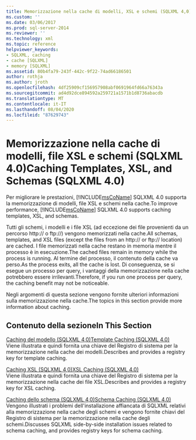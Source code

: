 ```yaml
---
title: Memorizzazione nella cache di modelli, XSL e schemi (SQLXML 4,0) | Microsoft Docs
ms.custom: ''
ms.date: 03/06/2017
ms.prod: sql-server-2014
ms.reviewer: ''
ms.technology: xml
ms.topic: reference
helpviewer_keywords:
- SQLXML, caching
- cache [SQLXML]
- memory [SQLXML]
ms.assetid: 80b4fa79-243f-442c-9f22-74ad66186501
author: rothja
ms.author: jroth
ms.openlocfilehash: 4df25909cf156957908abf0691964fd66a76343a
ms.sourcegitcommit: ad4d92dce894592a259721a1571b1d8736abacdb
ms.translationtype: MT
ms.contentlocale: it-IT
ms.lasthandoff: 08/04/2020
ms.locfileid: "87629743"
---
```

# <a name="caching-templates-xsl-and-schemas-sqlxml-40"></a><span data-ttu-id="d6745-102">Memorizzazione nella cache di modelli, file XSL e schemi (SQLXML 4.0)</span><span class="sxs-lookup"><span data-stu-id="d6745-102">Caching Templates, XSL, and Schemas (SQLXML 4.0)</span></span>
  <span data-ttu-id="d6745-103">Per migliorare le prestazioni,  [!INCLUDE[msCoName](../../../includes/msconame-md.md)] SQLXML 4.0 supporta la memorizzazione di modelli, file XSL e schemi nella cache.</span><span class="sxs-lookup"><span data-stu-id="d6745-103">To improve performance, [!INCLUDE[msCoName](../../../includes/msconame-md.md)] SQLXML 4.0 supports caching templates, XSL, and schemas.</span></span>  
  
 <span data-ttu-id="d6745-104">Tutti gli schemi, i modelli e i file XSL (ad eccezione dei file provenienti da un percorso http:// o ftp://) vengono memorizzati nella cache.</span><span class="sxs-lookup"><span data-stu-id="d6745-104">All schemas, templates, and XSL files (except the files from an http:// or ftp:// location) are cached.</span></span> <span data-ttu-id="d6745-105">I file memorizzati nella cache restano in memoria mentre il processo è in esecuzione.</span><span class="sxs-lookup"><span data-stu-id="d6745-105">The cached files remain in memory while the process is running.</span></span> <span data-ttu-id="d6745-106">Al termine del processo, il contenuto della cache va perso.</span><span class="sxs-lookup"><span data-stu-id="d6745-106">As the process exits, all the cache is lost.</span></span> <span data-ttu-id="d6745-107">Di conseguenza, se si esegue un processo per query, i vantaggi della memorizzazione nella cache potrebbero essere irrilevanti.</span><span class="sxs-lookup"><span data-stu-id="d6745-107">Therefore, if you run one process per query, the caching benefit may not be noticeable.</span></span>  
  
 <span data-ttu-id="d6745-108">Negli argomenti di questa sezione vengono fornite ulteriori informazioni sulla memorizzazione nella cache.</span><span class="sxs-lookup"><span data-stu-id="d6745-108">The topics in this section provide more information about caching.</span></span>  
  
## <a name="in-this-section"></a><span data-ttu-id="d6745-109">Contenuto della sezione</span><span class="sxs-lookup"><span data-stu-id="d6745-109">In This Section</span></span>  
 [<span data-ttu-id="d6745-110">Caching del modello &#40;SQLXML 4,0&#41;</span><span class="sxs-lookup"><span data-stu-id="d6745-110">Template Caching &#40;SQLXML 4.0&#41;</span></span>](template-caching-sqlxml-4-0.md)  
 <span data-ttu-id="d6745-111">Viene illustrata e quindi fornita una chiave del Registro di sistema per la memorizzazione nella cache dei modelli.</span><span class="sxs-lookup"><span data-stu-id="d6745-111">Describes and provides a registry key for template caching.</span></span>  
  
 [<span data-ttu-id="d6745-112">Caching XSL &#40;SQLXML 4,0&#41;</span><span class="sxs-lookup"><span data-stu-id="d6745-112">XSL Caching &#40;SQLXML 4.0&#41;</span></span>](xsl-caching-sqlxml-4-0.md)  
 <span data-ttu-id="d6745-113">Viene illustrata e quindi fornita una chiave del Registro di sistema per la memorizzazione nella cache dei file XSL.</span><span class="sxs-lookup"><span data-stu-id="d6745-113">Describes and provides a registry key for XSL caching.</span></span>  
  
 [<span data-ttu-id="d6745-114">Caching dello schema &#40;SQLXML 4,0&#41;</span><span class="sxs-lookup"><span data-stu-id="d6745-114">Schema Caching &#40;SQLXML 4.0&#41;</span></span>](schema-caching-sqlxml-4-0.md)  
 <span data-ttu-id="d6745-115">Vengono illustrati i problemi dell'installazione affiancata di SQLXML relativi alla memorizzazione nella cache degli schemi e vengono fornite chiavi del Registro di sistema per la memorizzazione nella cache degli schemi.</span><span class="sxs-lookup"><span data-stu-id="d6745-115">Discusses SQLXML side-by-side installation issues related to schema caching, and provides registry keys for schema caching.</span></span>  
  
  
